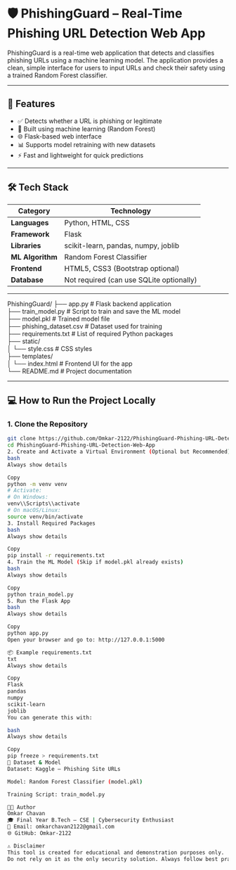 # 🛡️ PhishingGuard – Real-Time Phishing URL Detection Web App

PhishingGuard is a real-time web application that detects and classifies phishing URLs using a machine learning model. The application provides a clean, simple interface for users to input URLs and check their safety using a trained Random Forest classifier.

---

## 🚀 Features

- ✅ Detects whether a URL is phishing or legitimate  
- 🤖 Built using machine learning (Random Forest)  
- 🌐 Flask-based web interface  
- 📊 Supports model retraining with new datasets  
- ⚡ Fast and lightweight for quick predictions  

---

## 🛠️ Tech Stack

| Category         | Technology                                |
|------------------|--------------------------------------------|
| **Languages**     | Python, HTML, CSS                         |
| **Framework**     | Flask                                     |
| **Libraries**     | scikit-learn, pandas, numpy, joblib       |
| **ML Algorithm**  | Random Forest Classifier                  |
| **Frontend**      | HTML5, CSS3 (Bootstrap optional)          |
| **Database**      | Not required (can use SQLite optionally)  |

---

PhishingGuard/
├── app.py                 # Flask backend application  
├── train_model.py         # Script to train and save the ML model  
├── model.pkl              # Trained model file  
├── phishing_dataset.csv   # Dataset used for training  
├── requirements.txt       # List of required Python packages  
├── static/  
│   └── style.css          # CSS styles  
├── templates/  
│   └── index.html         # Frontend UI for the app  
└── README.md              # Project documentation


---


## 💻 How to Run the Project Locally

### 1. Clone the Repository

```bash
git clone https://github.com/Omkar-2122/PhishingGuard-Phishing-URL-Detection-Web-App.git
cd PhishingGuard-Phishing-URL-Detection-Web-App
2. Create and Activate a Virtual Environment (Optional but Recommended)
bash
Always show details

Copy
python -m venv venv
# Activate:
# On Windows:
venv\\Scripts\\activate
# On macOS/Linux:
source venv/bin/activate
3. Install Required Packages
bash
Always show details

Copy
pip install -r requirements.txt
4. Train the ML Model (Skip if model.pkl already exists)
bash
Always show details

Copy
python train_model.py
5. Run the Flask App
bash
Always show details

Copy
python app.py
Open your browser and go to: http://127.0.0.1:5000

📦 Example requirements.txt
txt
Always show details

Copy
Flask
pandas
numpy
scikit-learn
joblib
You can generate this with:

bash
Always show details

Copy
pip freeze > requirements.txt
🧠 Dataset & Model
Dataset: Kaggle – Phishing Site URLs

Model: Random Forest Classifier (model.pkl)

Training Script: train_model.py

👨‍💻 Author
Omkar Chavan
🎓 Final Year B.Tech – CSE | Cybersecurity Enthusiast
📧 Email: omkarchavan2122@gmail.com
🌐 GitHub: Omkar-2122

⚠️ Disclaimer
This tool is created for educational and demonstration purposes only.
Do not rely on it as the only security solution. Always follow best practices when handling URLs and web security.
